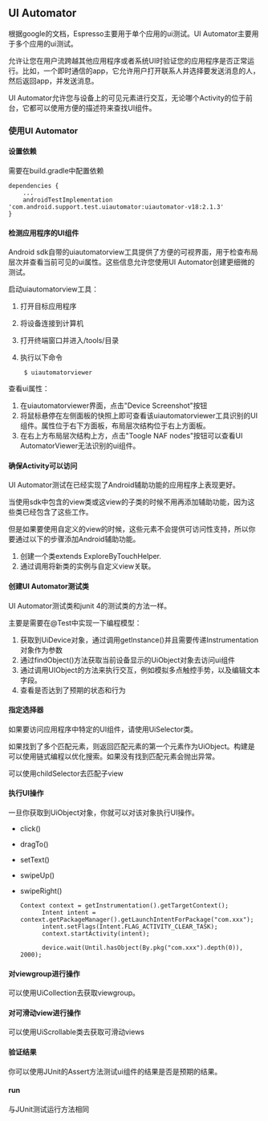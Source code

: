 ## UI Automator
根据google的文档，Espresso主要用于单个应用的ui测试。UI Automator主要用于多个应用的ui测试。

允许让您在用户流跨越其他应用程序或者系统UI时验证您的应用程序是否正常运行。比如，一个即时通信的app，它允许用户打开联系人并选择要发送消息的人，然后返回app，并发送消息。

UI Automator允许您与设备上的可见元素进行交互，无论哪个Activity的位于前台，它都可以使用方便的描述符来查找UI组件。

### 使用UI Automator

#### 设置依赖
需要在build.gradle中配置依赖

    dependencies {
        ...
        androidTestImplementation 'com.android.support.test.uiautomator:uiautomator-v18:2.1.3'
    }
    
#### 检测应用程序的UI组件
Android sdk自带的uiautomatorview工具提供了方便的可视界面，用于检查布局层次并查看当前可见的ui属性。这些信息允许您使用UI Automator创建更细微的测试。

启动uiautomatorview工具：
1. 打开目标应用程序
2. 将设备连接到计算机
3. 打开终端窗口并进入<android-sdk>/tools/目录
4. 执行以下命令
	
    	$ uiautomatorviewer
        
查看ui属性：
1. 在uiautomatorviewer界面，点击"Device Screenshot"按钮
2. 将鼠标悬停在左侧面板的快照上即可查看该uiautomatorviewer工具识别的UI组件。属性位于右下方面板，布局层次结构位于右上方面板。
3. 在右上方布局层次结构上方，点击"Toogle NAF nodes"按钮可以查看UI AutomatorViewer无法识别的ui组件。
 
#### 确保Activity可以访问
UI Automator测试在已经实现了Android辅助功能的应用程序上表现更好。

当使用sdk中包含的view类或这view的子类的时候不用再添加辅助功能，因为这些类已经包含了这些工作。

但是如果要使用自定义的view的时候，这些元素不会提供可访问性支持，所以你要通过以下的步骤添加Android辅助功能。
1. 创建一个类extends ExploreByTouchHelper.
2. 通过调用将新类的实例与自定义view关联。

#### 创建UI Automator测试类
UI Automator测试类和junit 4的测试类的方法一样。

主要是需要在@Test中实现一下编程模型：

1. 获取到UiDevice对象，通过调用getInstance()并且需要传递Instrumentation对象作为参数
2. 通过findObject()方法获取当前设备显示的UiObject对象去访问ui组件
3. 通过调用UIObject的方法来执行交互，例如模拟多点触控手势，以及编辑文本字段。
4. 查看是否达到了预期的状态和行为

#### 指定选择器
如果要访问应用程序中特定的UI组件，请使用UiSelector类。

如果找到了多个匹配元素，则返回匹配元素的第一个元素作为UiObject。构建是可以使用链式编程以优化搜索。如果没有找到匹配元素会抛出异常。

可以使用childSelector去匹配子view

#### 执行UI操作
一旦你获取到UiObject对象，你就可以对该对象执行UI操作。
- click()
- dragTo()
- setText()
- swipeUp()
- swipeRight()

		
      Context context = getInstrumentation().getTargetContext();
            Intent intent = context.getPackageManager().getLaunchIntentForPackage("com.xxx");
            intent.setFlags(Intent.FLAG_ACTIVITY_CLEAR_TASK);
            context.startActivity(intent);

            device.wait(Until.hasObject(By.pkg("com.xxx").depth(0)), 2000);
            
#### 对viewgroup进行操作
可以使用UiCollection去获取viewgroup。

#### 对可滑动view进行操作
可以使用UiScrollable类去获取可滑动views

#### 验证结果
你可以使用JUnit的Assert方法测试ui组件的结果是否是预期的结果。

#### run
与JUnit测试运行方法相同